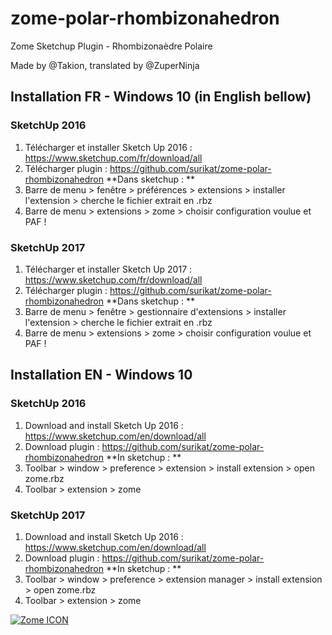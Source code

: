 # zome-polar-rhombizonahedron
Zome Sketchup Plugin - Rhombizonaèdre Polaire

Made by @Takion, translated by @ZuperNinja


## Installation FR - Windows 10 (in English bellow)

### SketchUp 2016
1. Télécharger et installer Sketch Up 2016 : https://www.sketchup.com/fr/download/all
1. Télécharger plugin : https://github.com/surikat/zome-polar-rhombizonahedron
**Dans sketchup : ** 
1. Barre de menu > fenêtre > préférences > extensions > installer l'extension > cherche le fichier extrait en .rbz
1. Barre de menu > extensions > zome > choisir configuration voulue et PAF !

### SketchUp 2017
1. Télécharger et installer Sketch Up 2017 : https://www.sketchup.com/fr/download/all
1. Télécharger plugin : https://github.com/surikat/zome-polar-rhombizonahedron
**Dans sketchup : ** 
1. Barre de menu > fenêtre > gestionnaire d'extensions > installer l'extension > cherche le fichier extrait en .rbz
1. Barre de menu > extensions > zome > choisir configuration voulue et PAF !

## Installation EN - Windows 10

### SketchUp 2016
1. Download and install Sketch Up 2016 : https://www.sketchup.com/en/download/all
1. Download plugin : https://github.com/surikat/zome-polar-rhombizonahedron
**In sketchup : ** 
1. Toolbar > window > preference > extension > install extension > open zome.rbz
1. Toolbar > extension > zome

### SketchUp 2017
1. Download and install Sketch Up 2016 : https://www.sketchup.com/en/download/all
1. Download plugin : https://github.com/surikat/zome-polar-rhombizonahedron
**In sketchup : ** 
1. Toolbar > window > preference > extension manager > install extension > open zome.rbz
1. Toolbar > extension > zome


[![Zome ICON](https://raw.githubusercontent.com/takion/zome-polar-rhombizonahedron/master/img/zome-icon.png)](https://github.com/takion/zome-polar-rhombizonahedron#)
